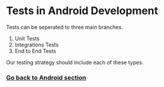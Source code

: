 # Tests in Android Development

Tests can be seperated to three main branches.

1. Unit Tests
2. Integrations Tests
3. End to End Tests

Our testing strategy should include each of these types.

### [Go back to Android section](../android)
